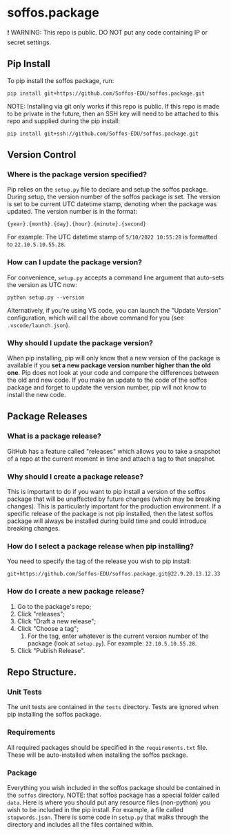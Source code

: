 # soffos.package

:exclamation: WARNING: This repo is public. DO NOT put any code containing IP or secret settings.


## Pip Install

To pip install the soffos package, run:

```
pip install git+https://github.com/Soffos-EDU/soffos.package.git
```

NOTE: Installing via git only works if this repo is public. If this repo is made to be private in the future, then an SSH key will need to be attached to this repo and supplied during the
pip install:

```
pip install git+ssh://github.com/Soffos-EDU/soffos.package.git
```

## Version Control

### Where is the package version specified?

Pip relies on the `setup.py` file to declare and setup the soffos package. During setup, the version number of the soffos package is set. The version is set to be current UTC datetime stamp, denoting when the package was updated. The version number is in the format:

`{year}.{month}.{day}.{hour}.{minute}.{second}`

For example: The UTC datetime stamp of `5/10/2022 10:55:28` is formatted to `22.10.5.10.55.28`.

### How can I update the package version?

For convenience, `setup.py` accepts a command line argument that auto-sets the version as UTC now:

```
python setup.py --version
```

Alternatively, if you're using VS code, you can launch the "Update Version" configuration, which will call the above command for you (see `.vscode/launch.json`).

### Why should I update the package version?

When pip installing, pip will only know that a new version of the package is available if you **set a new package version number higher than the old one**. Pip does not look at your code and compare the differences between the old and new code. If you make an update to the code of the soffos package and forget to update the version number, pip will not know to install the new code. 

## Package Releases

### What is a package release?

GitHub has a feature called "releases" which allows you to take a snapshot of a repo at the current
moment in time and attach a tag to that snapshot.

### Why should I create a package release?

This is important to do if you want to pip install a version of the soffos package that will be unaffected by future changes (which may be breaking changes). This is particularly important for the production environment. If a specific release of the package is not pip installed, then the latest soffos package will always be installed during build time and could introduce breaking changes.

### How do I select a package release when pip installing?

You need to specify the tag of the release you wish to pip install:

```
git+https://github.com/Soffos-EDU/soffos.package.git@22.9.20.13.12.33
```

### How do I create a new package release?

1. Go to the package's repo;
1. Click "releases";
1. Click "Draft a new release";
1. Click "Choose a tag";
   1. For the tag, enter whatever is the current version number of the package (look at `setup.py`).
   For example: `22.10.5.10.55.28`.
1. Click "Publish Release".

## Repo Structure.

### Unit Tests

The unit tests are contained in the `tests` directory. Tests are ignored when pip installing the
soffos package.

### Requirements

All required packages should be specified in the `requirements.txt` file. These will be
auto-installed when installing the soffos package.

### Package

Everything you wish included in the soffos package should be contained in the `soffos` directory.
NOTE: that soffos package has a special folder called `data`. Here is where you should put any
resource files (non-python) you wish to be included in the pip install. For example, a file called
`stopwords.json`. There is some code in `setup.py` that walks through the directory and includes all
the files contained within.
